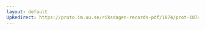 ```yaml
---
layout: default
UpRedirect: https://pruto.im.uu.se/riksdagen-records-pdf/1874/prot-1874--ak--511.pdf
---
```


